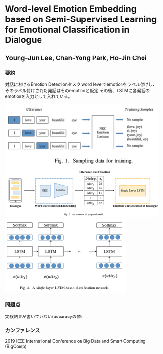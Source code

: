 # Word-level Emotion Embedding based on Semi-Supervised Learning for Emotional Classification in Dialogue

## Young-Jun Lee, Chan-Yong Park, Ho-Jin Choi

### 要約
対話におけるEmotion Detectionタスク
word levelでemotionをラベル付けし、そのラベル付けされた発話はそのemotionと仮定
その後、LSTMに各発話のemotionを入力として入れている。

![figure1](../image/006.png)
![figure2](../image/007.png)
![figure3](../image/008.png)

### 問題点
実験結果が書いていない(accuracyの値)

### カンファレンス
2019  IEEE International Conference on Big Data and Smart Computing (BigComp)

